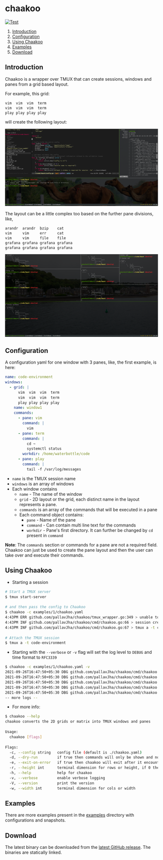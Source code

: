 # chaakoo

[![Test](https://github.com/pallavJha/chaakoo/actions/workflows/test.yaml/badge.svg)](https://github.com/pallavJha/chaakoo/actions/workflows/test.yaml)

1. [Introduction](#introduction)
2. [Configuration](#configuration)
3. [Using Chaakoo](#using-chaakoo)
4. [Examples](#examples)
5. [Download](#download)

## Introduction
Chaakoo is a wrapper over TMUX that can create sessions, windows and panes from a grid based layout. 

For example, this grid:

```
vim  vim  vim  term
vim  vim  vim  term
play play play play
```

will create the following layout:

![window1](./examples/1/1-window1.png)

The layout can be a little complex too based on the further pane divisions, like,

```
arandr  arandr  bzip    cat
vim     vim     err     cat
vim     vim     file    file
grafana grafana grafana grafana
grafana grafana grafana grafana
```

![window2](./examples/2/2-window1.png)

## Configuration

A configuration yaml for one window with 3 panes, like, the first example, is here:
```yaml
name: code-environment
windows:
  - grid: |
      vim  vim  vim  term
      vim  vim  vim  term
      play play play play
    name: window1
    commands:
      - pane: vim
        command: |
          vim
      - pane: term
        command: |
          cd ~
          systemctl status
        workdir: /home/waterbottle/code
      - pane: play
        command: |
          tail -f /var/log/messages
```

- `name` is the TMUX session name
- `windows` is an array of windows
- Each window contains
  - `name` - The name of the window
  - `grid` - 2D layout or the grid, each distinct name in the layout represents a pane.
  - `commands` is an array of the commands that will be executed in a pane
  - Each command object contains:
    - `pane` - Name of the pane
    - `command` - Can contain multi line text for the commands
    - `workdir` - Pane's first directory. It can further be changed by `cd` present in `command`

**Note**: The `commands` section or commands for a pane are not a required field. Chaakoo can just be used to create the pane 
layout and then the user can take over and execute their commands.

## Using Chaakoo

- Starting a session

```bash
# Start a TMUX server
$ tmux start-server

# and then pass the config to Chaakoo
$ chaakoo -c examples/1/chaakoo.yaml 
4:43PM ERR github.com/pallavJha/chaakoo/tmux_wrapper.go:349 > unable to get the list of the present sessions error="exit status 1" sessionName=code-environment stderr="no server running on /tmp/tmux-1000/default\n" stdout=
4:43PM INF github.com/pallavJha/chaakoo/cmd/chaakoo.go:66 > session created successfully, it can be attached by executing:
4:43PM INF github.com/pallavJha/chaakoo/cmd/chaakoo.go:67 > tmux a -t code-environment

# Attach the TMUX session
$ tmux a -t code-environment
```

- Starting with the `--verbose` or `-v` flag will set the log level to `DEBUG` and time format to `RFC3339`
```bash
$ chaakoo -c examples/1/chaakoo.yaml -v
2021-09-26T16:47:50+05:30 DBG github.com/pallavJha/chaakoo/cmd/chaakoo.go:128 > setting global log level to DEBUG as verbose log is enabled
2021-09-26T16:47:50+05:30 DBG github.com/pallavJha/chaakoo/cmd/chaakoo.go:98 > using examples/1/chaakoo.yaml
2021-09-26T16:47:50+05:30 DBG github.com/pallavJha/chaakoo/cmd/chaakoo.go:114 > using config file: examples/1/chaakoo.yaml
2021-09-26T16:47:50+05:30 DBG github.com/pallavJha/chaakoo/cmd/chaakoo.go:50 > finding the dimensions
2021-09-26T16:47:50+05:30 DBG github.com/pallavJha/chaakoo/cmd/chaakoo.go:56 > found dimensions height=81 width=274
-- more logs --
```

- For more info:
```bash
$ chaakoo --help
chaakoo converts the 2D grids or matrix into TMUX windows and panes

Usage:
  chaakoo [flags]

Flags:
  -c, --config string   config file (default is ./chaakoo.yaml)
  -d, --dry-run         if true then commands will only be shown and not executed
  -e, --exit-on-error   if true then chaakoo will exit after it encounters the first error during command execution
  -r, --height int      terminal dimension for rows or height, if 0 then rows and cols will be found internally
  -h, --help            help for chaakoo
  -v, --verbose         enable verbose logging
  -V, --version         print the version
  -w, --width int       terminal dimension for cols or width
```

## Examples
There are more examples present in the [examples](./examples) directory with configurations and snapshots.

## Download
The latest binary can be downloaded from the [latest GitHub release](https://github.com/pallavJha/chaakoo/releases/latest).
The binaries are statically linked.

